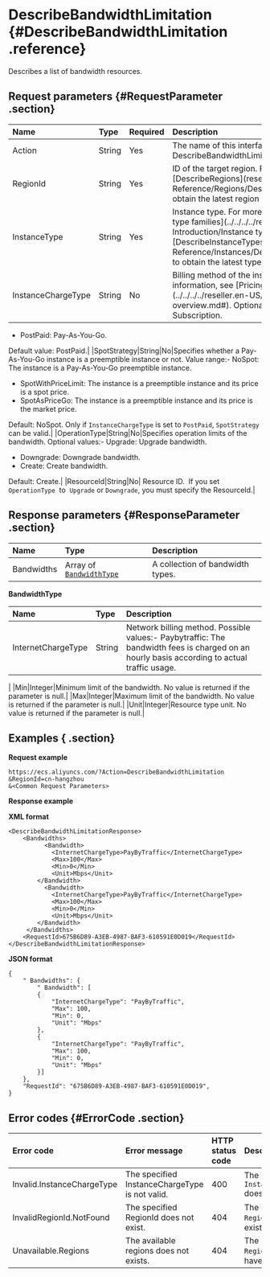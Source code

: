 # DescribeBandwidthLimitation {#DescribeBandwidthLimitation .reference}

Describes a list of bandwidth resources.

## Request parameters {#RequestParameter .section}

|Name|Type|Required|Description|
|:---|:---|:-------|:----------|
|Action|String|Yes|The name of this interface. Value: DescribeBandwidthLimitation.|
|RegionId|String|Yes|ID of the target region. For more information, call [DescribeRegions](reseller.en-US/API Reference/Regions/DescribeRegions.md#) to obtain the latest region list.|
|InstanceType|String|Yes|Instance type. For more information, see [Instance type families](../../../../reseller.en-US/Product Introduction/Instance type families.md#), or call [DescribeInstanceTypes](reseller.en-US/API Reference/Instances/DescribeInstanceTypes.md#) to obtain the latest type list.|
|InstanceChargeType|String|No|Billing method of the instances. For more information, see [Pricing overview](../../../../reseller.en-US/Pricing/Pricing overview.md#). Optional values: -   PrePaid: Subscription.
-   PostPaid: Pay-As-You-Go.

Default value: PostPaid.|
|SpotStrategy|String|No|Specifies whether a Pay-As-You-Go instance is a preemptible instance or not. Value range:-   NoSpot: The instance is a Pay-As-You-Go preemptible instance.
-   SpotWithPriceLimit: The instance is a preemptible instance and its price is a spot price.
-   SpotAsPriceGo: The instance is a preemptible instance and its price is the market price.

Default: NoSpot. Only if `InstanceChargeType` is set to `PostPaid`, `SpotStrategy` can be valid.|
|OperationType|String|No|Specifies operation limits of the bandwidth. Optional values:-   Upgrade: Upgrade bandwidth.
-   Downgrade: Downgrade bandwidth.
-   Create: Create bandwidth.

Default: Create.|
|ResourceId|String|No| Resource ID.  If you set `OperationType`  to  `Upgrade` or `Downgrade`, you must specify the ResourceId.|

## Response parameters {#ResponseParameter .section}

|Name|Type|Description|
|:---|:---|:----------|
|Bandwidths|Array of [`BandwidthType`](#BandwidthType)|A collection of bandwidth types.|

 **BandwidthType** 

|Name|Type|Description|
|:---|:---|:----------|
|InternetChargeType|String|Network billing method. Possible values:-   Paybytraffic: The bandwidth fees is charged on an hourly basis according to actual traffic usage. 

|
|Min|Integer|Minimum limit of the bandwidth. No value is returned if the parameter is null.|
|Max|Integer|Maximum limit of the bandwidth. No value is returned if the parameter is null.|
|Unit|Integer|Resource type unit. No value is returned if the parameter is null.|

## Examples { .section}

**Request example** 

```
https://ecs.aliyuncs.com/?Action=DescribeBandwidthLimitation
&RegionId=cn-hangzhou
&<Common Request Parameters>
```

**Response example** 

**XML format**

```
<DescribeBandwidthLimitationResponse>
    <Bandwidths>
          <Bandwidth>
            <InternetChargeType>PayByTraffic</InternetChargeType>
            <Max>100</Max>
            <Min>0</Min>
            <Unit>Mbps</Unit>
        </Bandwidth>
          <Bandwidth>
            <InternetChargeType>PayByTraffic</InternetChargeType>
            <Max>100</Max>
            <Min>0</Min>
            <Unit>Mbps</Unit>
        </Bandwidth>
     </Bandwidths>
    <RequestId>675B6D89-A3EB-4987-BAF3-610591E0D019</RequestId>
</DescribeBandwidthLimitationResponse>
```

 **JSON format** 

```
{
    " Bandwidths": {
        " Bandwidth": [
        {
            "InternetChargeType": "PayByTraffic",
            "Max": 100,
            "Min": 0,
            "Unit": "Mbps"
        },
        {
            "InternetChargeType": "PayByTraffic",
            "Max": 100,
            "Min": 0,
            "Unit": "Mbps"
        }]
    },
    "RequestId": "675B6D89-A3EB-4987-BAF3-610591E0D019",
}
```

## Error codes {#ErrorCode .section}

|Error code|Error message|HTTP status code |Description|
|:---------|:------------|:----------------|:----------|
|Invalid.InstanceChargeType|The specified InstanceChargeType is not valid.|400|The specified `InstanceChargeType` does not exist.|
|InvalidRegionId.NotFound|The specified RegionId does not exist.|404|The specified `RegionId` does not exist.|
|Unavailable.Regions|The available regions does not exists.|404|The specified `RegionId` does not have permission.|

